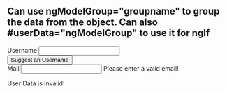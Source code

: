 ## Can use ngModelGroup="groupname" to group the data from the object. Can also #userData="ngModelGroup" to use it for ngIf

 <div id="user-data" ngModelGroup="userData" #userData="ngModelGroup">
          <div class="form-group">
            <label for="username">Username</label>
            <input
              ngModel
              name="username"
              type="text"
              id="username"
              class="form-control"
              required
            />
          </div>
          <button class="btn btn-default" type="button">
            Suggest an Username
          </button>
          <div class="form-group">
            <label for="email">Mail</label>
            <input
              ngModel
              name="email"
              type="email"
              id="email"
              class="form-control"
              required
              email
              #email="ngModel"
            />
            <span *ngIf="!email.valid && email.touched"
              >Please enter a valid email!</span
            >
          </div>
        </div>
        <p *ngIf="!userData.valid && userData.touched">User Data is Invalid!</p>
